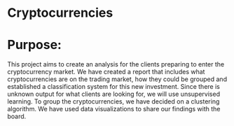 # Cryptocurrencies

# Purpose:
This project aims to create an analysis for the clients preparing to enter the cryptocurrency market. We have created a report that includes what cryptocurrencies are on the trading market, how they could be grouped and established a classification system for this new investment.
Since there is unknown output for what clients are looking for, we will use unsupervised learning. To group the cryptocurrencies, we have decided on a clustering algorithm. We have used data visualizations to share our findings with the board.



